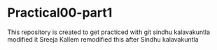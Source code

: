 # Practical00-part1
This repository is created to get practiced with git
sindhu kalavakuntla modified it
Sreeja Kallem remodified this after Sindhu kalavakuntla
